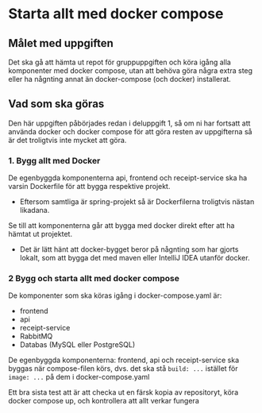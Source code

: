 Starta allt med docker compose
==============================

Målet med uppgiften
-------------------

Det ska gå att hämta ut repot för gruppuppgiften och köra igång alla komponenter med docker compose, utan att 
behöva göra några extra steg eller ha någnting annat än docker-compose (och docker) installerat.

Vad som ska göras
-----------------

Den här uppgiften påbörjades redan i deluppgift 1, så om ni har fortsatt att använda docker och docker 
compose för att göra resten av uppgifterna så är det troligtvis inte mycket att göra. 

### 1. Bygg allt med Docker

De egenbyggda komponenterna api, frontend och receipt-service ska ha varsin Dockerfile för att bygga respektive projekt.

- Eftersom samtliga är spring-projekt så är Dockerfilerna troligtvis nästan likadana.

Se till att komponenterna går att bygga med docker direkt efter att ha hämtat ut projektet.

- Det är lätt hänt att docker-bygget beror på någnting som har gjorts lokalt, som att bygga det 
  med maven eller IntelliJ IDEA utanför docker.

### 2 Bygg och starta allt med docker compose

De komponenter som ska köras igång i docker-compose.yaml är:
* frontend
* api
* receipt-service
* RabbitMQ
* Databas (MySQL eller PostgreSQL)

De egenbyggda komponenterna: frontend, api och receipt-service ska byggas när compose-filen körs, 
dvs. det ska stå `build: ...` istället för `image: ...` på dem i docker-compose.yaml

Ett bra sista test att är att checka ut en färsk kopia av repositoryt, köra docker compose up, och kontrollera att allt verkar fungera
